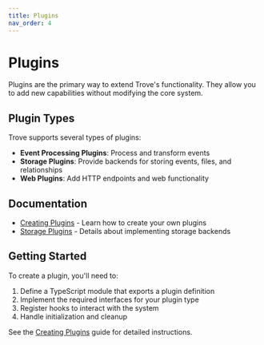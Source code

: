 ```yaml
---
title: Plugins
nav_order: 4
---
```


# Plugins

Plugins are the primary way to extend Trove's functionality. They allow you to
add new capabilities without modifying the core system.

## Plugin Types

Trove supports several types of plugins:

- **Event Processing Plugins**: Process and transform events
- **Storage Plugins**: Provide backends for storing events, files, and
  relationships
- **Web Plugins**: Add HTTP endpoints and web functionality

## Documentation

- [Creating Plugins](./plugins/creating-plugins.md) - Learn how to create your
  own plugins
- [Storage Plugins](./plugins/storage-plugins.md) - Details about implementing
  storage backends

## Getting Started

To create a plugin, you'll need to:

1. Define a TypeScript module that exports a plugin definition
2. Implement the required interfaces for your plugin type
3. Register hooks to interact with the system
4. Handle initialization and cleanup

See the [Creating Plugins](./plugins/creating-plugins.md) guide for detailed
instructions.
